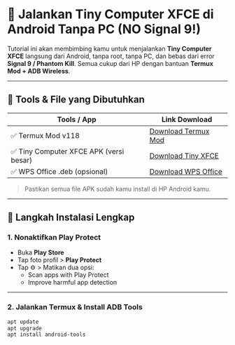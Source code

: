 # 🚀 Jalankan Tiny Computer XFCE di Android Tanpa PC (NO Signal 9!)

Tutorial ini akan membimbing kamu untuk menjalankan **Tiny Computer XFCE** langsung dari Android, tanpa root, tanpa PC, dan bebas dari error **Signal 9 / Phantom Kill**. Semua cukup dari HP dengan bantuan **Termux Mod + ADB Wireless**.

---

## 🧰 Tools & File yang Dibutuhkan

| Tools / App | Link Download |
|-------------|----------------|
| ✅ Termux Mod v118 | [Download Termux Mod](https://sub4unlock.com/termuxmod) |
| ✅ Tiny Computer XFCE APK (versi besar) | [Download Tiny XFCE](https://sub4unlock.com/tinyxfce) |
| ✅ WPS Office .deb (opsional) | [Download WPS Office](https://sub4unlock.com/wpsdebian) |

> Pastikan semua file APK sudah kamu install di HP Android kamu.

---

## 🔧 Langkah Instalasi Lengkap

### 1. Nonaktifkan Play Protect

- Buka **Play Store**
- Tap foto profil > **Play Protect**
- Tap ⚙️ > Matikan dua opsi:
  - Scan apps with Play Protect
  - Improve harmful app detection

---

### 2. Jalankan Termux & Install ADB Tools

```bash
apt update
apt upgrade
apt install android-tools
